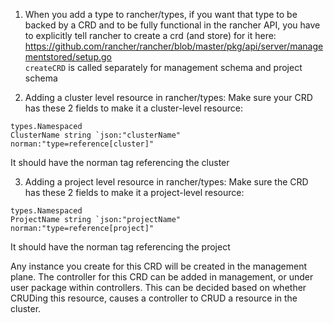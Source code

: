 1. When you add a type to rancher/types, if you want that type to be backed by a CRD and to be fully functional in the rancher API, you have to explicitly tell rancher to create a crd (and store) for it here:
https://github.com/rancher/rancher/blob/master/pkg/api/server/managementstored/setup.go <br>
`createCRD` is called separately for management schema and project schema

2. Adding a cluster level resource in rancher/types:
Make sure your CRD has these 2 fields to make it a cluster-level resource: <br>
```
types.Namespaced
ClusterName string `json:"clusterName" norman:"type=reference[cluster]"
```

It should have the norman tag referencing the cluster

3. Adding a project level resource in rancher/types:
Make sure the CRD has these 2 fields to make it a project-level resource: <br>
```
types.Namespaced
ProjectName string `json:"projectName" norman:"type=reference[project]"
```

It should have the norman tag referencing the project

Any instance you create for this CRD will be created in the management plane. The controller for this CRD can be added in management, or under user package within controllers. This can be decided based on whether CRUDing this resource, causes a controller to CRUD a resource in the cluster.